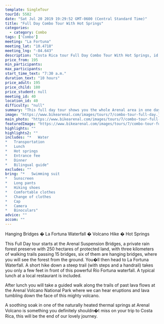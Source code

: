 ```yaml
---
template: SingleTour
tourId: 5582
date: "Sat Jul 20 2019 19:29:52 GMT-0600 (Central Standard Time)"
title: "Full Day Combo Tour With Hot Springs"
categories: 
  - category: Combo
tags: ['Combo']
meeting: "La Fortuna"
meeting_lat: "10.4718"
meeting_lng: "-84.643"
description: "Costa Rica tour Full Day Combo Tour With Hot Springs, id 5582"
price_from: 195
min_participants: 
max_participants: 
start_time_text: "7:30 a.m."
duration_text: "10 hours"
price_adult: 195
price_child: 180
price_student: null
meeting_id: 40
location_id: 40
difficulty: "null"
summary: "This full day tour shows you the whole Arenal area in one day. Our experienced guides will help you spot what you may may not see yourself. From animals to plants! Then hit the hot springs for the perfect end of a great day exploring."
image: "https://www.bikearenal.com/images/tours/7/combo-tour-full-day.jpg"
main_photo: "https://www.bikearenal.com/images/tours/7/combo-tour-full-day.jpg"
featuredImage: "https://www.bikearenal.com/images/tours/7/combo-tour-full-day.jpg"
highlights: ""
highlights2: ""
includes: "*   Water
*   Transportation
*   Lunch
*   Hot springs
*   Entrance fee
*   Dinner
*   Bilingual guide"
excludes: ""
bring: "*   Swimming suit
*   Sunscreen
*   Long pants
*   Hiking shoes
*   Comfortable clothes
*   Change of clothes
*   Cap
*   Camera
*   Binoculars"
advice: ""
accom: ""
---
```

Hanging Bridges � La Fortuna Waterfall � Volcano Hike � Hot Springs

This Full Day tour starts at the Arenal Suspension Bridges, a private rain forest preserve with 250 hectares of protected land, with three kilometers of walking trails passing 15 bridges, six of them are hanging bridges, where you will see the forest from the ground. You�ll then head to La Fortuna Waterfall. A short hike down a steep trail (with steps and a handrail) takes you only a few feet in front of this powerful Río Fortuna waterfall. A typical lunch at a local restaurant is included.

After lunch you will take a guided walk along the trails of past lava flows at the Arenal Volcano National Park where we can hear eruptions and lava tumbling down the face of this mighty volcano.

A soothing soak in one of the naturally heated thermal springs at Arenal Volcano is something you definitely shouldn�t miss on your trip to Costa Rica, this will be the end of our lovely journey.